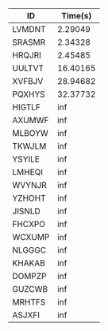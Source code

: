 |ID|Time(s)|
|-|-|
|LVMDNT|2.29049|
|SRASMR|2.34328|
|HRQJRI|2.45485|
|UULTVT|16.40165|
|XVFBJV|28.94682|
|PQXHYS|32.37732|
|HIGTLF|inf|
|AXUMWF|inf|
|MLBOYW|inf|
|TKWJLM|inf|
|YSYILE|inf|
|LMHEQI|inf|
|WVYNJR|inf|
|YZHOHT|inf|
|JISNLD|inf|
|FHCXPO|inf|
|WCXUMP|inf|
|NLGGGC|inf|
|KHAKAB|inf|
|DOMPZP|inf|
|GUZCWB|inf|
|MRHTFS|inf|
|ASJXFI|inf|
